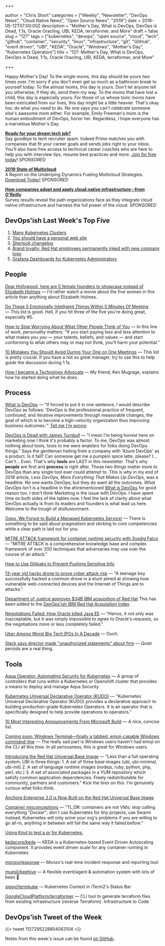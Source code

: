 +++

author = "Chris Short"
categories = ["Weekly", "Newsletter", "DevOps News", "Cloud Native News", "Open Source News", "2019"]
date = 2019-05-12T07:00:00Z
description = "Mother's Day, What is DevOps, DevOps is Dead, 1:1s, Oracle Oracling, UBI, KEDA, terraformer, and More"
draft = false
slug = "127"
tags = ["kubernetes", "devops", "open source", "cloud", "tech", "github", "container", "security", "linux", "infrastructure", "git", "GitHub", "event driven", "UBI", "KEDA", "Oracle", "Windows", "Mother's Day", "Kubernetes Operators"]
title = "127: Mother's Day, What is DevOps, DevOps is Dead, 1:1s, Oracle Oracling, UBI, KEDA, terraformer, and More"

+++

Happy Mother's Day! To the single moms, this day should be yours two times over. I'm sorry if you don't even get so much as a bathroom break to yourself today. To the almost moms, this day is yours. Don't let anyone tell you otherwise; if they do, send them my way. To the moms that have lost a child, this day is especially yours. For those of us whose toxic moms have been extricated from our lives, this day might be a little heavier. That's okay too; do what you need to do. No one says you can't celebrate someone else's awesome mom either. For example, Emily Freeman's mom is the human embodiment of DevOps, honor her. Regardless, I hope everyone has a marvelous Mother's Day.

[**Ready for your dream tech job?**](https://www.indeedprime.com/devopsish/?sid=us_other-EmailSponsor_JS_ACQ&kw=Devopsish_Email3)  
Say goodbye to tech recruiter spam. Indeed Prime matches you with companies that fit your career goals and sends jobs right to your inbox. You'll also have free access to technical career coaches who are here to help you with interview tips, resume best practices and more. [Join for free today](https://www.indeedprime.com/devopsish/?sid=us_other-EmailSponsor_JS_ACQ&kw=Devopsish_Email3)! *SPONSORED*

[**2019 State of Multicloud**](https://turbonomic.com/state-of-multicloud/?utm_campaign=7012o000001oRz6AAE)  
A Report on the Underlying Dynamics Fueling Multicloud Strategies. [Download Today!](https://turbonomic.com/state-of-multicloud/?utm_campaign=7012o000001oRz6AAE) *SPONSORED*

[**How companies adopt and apply cloud native infrastructure--from O'Reilly**](https://www.oreilly.com/pub/cpc/224549)  
Survey results reveal the path organizations face as they integrate cloud native infrastructure and harness the full power of the cloud. *SPONSORED*

## DevOps'ish Last Week's Top Five

1. [Many Kubernetes Clusters](https://srcco.de/posts/many-kubernetes-clusters.html)
1. [You should have a personal web site](https://writing.markchristian.org/2019/04/29/personal-web-sites/)
1. [Sherlock changelog](https://news.sherlock.stanford.edu/posts/when-setting-an-environment-variable-gives-you-a-40-x-speedup)
1. [Brand loyalty: Red Hat employees permanently inked with new company logo](https://www.wraltechwire.com/2019/05/02/brand-loyalty-red-hat-employees-permanently-inked-with-new-company-logo/)
1. [Grafana Dashboards for Kubernetes Administrators](https://povilasv.me/grafana-dashboards-for-kubernetes-administrators/)

## People

[Dear Hollywood, here are 5 female founders to showcase instead of Elizabeth Holmes](https://techcrunch.com/2019/05/03/dear-hollywood-here-are-five-female-founders-to-showcase-instead-of-elizabeth-holmes/) — I'd rather watch a movie about the five women in this article than anything about Elizabeth Holmes.

[Do These 5 Emotionally Intelligent Things Within 5 Minutes Of Meeting](https://www.fastcompany.com/40441365/do-these-5-emotionally-intelligent-things-within-5-minutes-of-meeting-someone) — This list is good. Hell, if you hit three of the five you're doing great, especially #5.

[How to Stop Worrying About What Other People Think of You](https://hbr.org/2019/05/how-to-stop-worrying-about-what-other-people-think-of-you) — In this line of work, personality matters. "If you start paying less and less attention to what makes you *you* — your talents, beliefs, and values — and start conforming to what others may or may not think, you'll harm your potential."

[10 Mistakes You Should Avoid During Your One on One Meetings](https://www.fellow.app/blog/2019/10-mistakes-you-should-avoid-during-one-on-one-meetings/) — This list is pretty crucial. If you have a not so great manager, try to use this to help guide the discussion during 1:1s.

[How I became a Technology Advocate](https://kenmugrage.com/2019/05/09/how-i-became-a-technology-advocate/) — My friend, Ken Mugrage, explains how he started doing what he does.

## Process

[What is DevOps](https://devopsish.com/what-is-devops/) — "If forced to put it in one sentence, I would describe DevOps as follows: 'DevOps is the professional practice of frequent, continued, and iterative improvements through measurable changes, the goal of which is to become a high-velocity organization thus improving business outcomes.'" [Tell me I'm wrong](https://twitter.com/ChrisShort).

[DevOps is Dead with James Turnbull](https://www.realworlddevops.com/episodes/devops-is-dead-with-james-turnbull) — "I mean I'm being honest here on marketing now I think it's probably a factor. To me, DevOps was almost nothing about tools, tools to me were enablers for folks doing DevOps things." Says the gentleman hailing from a company with 'Azure DevOps' as a product. Is it fall? Can someone get me a pumpkin spice latte, please? I... Can't... Even. That's why **tools** are LAST in this newsletter. That's why **people** are first and **process** is right after. Those two things matter more to DevOps than any single tool ever could attempt to. This is why in my end of 2018 article, *Less DevOps, More Everything That Makes Up DevOps*, was a headline. No one wants DevOps, but they do want all the outcomes. *What DevOps Isn't* is a headline in the aforementioned [What is DevOps](https://devopsish.com/what-is-devops/) for good reason too. I don't think Marketing is the issue with DevOps. I have spent time on both sides of the tables now. I feel the lack of clarity about what DevOps actually is from its leaders and founders is what lead us here. Welcome to the trough of disillusionment.

[Oops, We Forgot to Build a Managed Kubernetes Service!](https://www.packet.com/blog/oops-we-forgot-to-build-a-managed-kubernetes-service/) — There is something to be said about pragmatism and sticking to core competencies while a clear path is laid out for you.

[MITRE ATT&CK framework for container runtime security with Sysdig Falco](https://sysdig.com/blog/mitre-attck-framework-for-container-runtime-security-with-sysdig-falco/) — "MITRE ATT&CK is a comprehensive knowledge base and complex framework of over 200 techniques that adversaries may use over the course of an attack."

[How to Use Gitleaks to Prevent Pushing Sensitive Info](https://medium.com/@umutseven/how-to-use-gitleaks-to-prevent-pushing-sensitive-info-cdd0355d5f61)

[13-year old hacks drone to prove cyber attack risk](https://www.washingtonpost.com/video/business/technology/13-year-old-hacks-drone-to-prove-cyber-attack-risk/2019/05/03/181d7197-39ee-493d-8133-6b33e461caf3_video.html) — "A teenage boy successfully hacked a common drone in a stunt aimed at showing how vulnerable web-connected devices and the Internet of Things are to attacks."

[Department of Justice approves $34B IBM acquisition of Red Hat](https://www.wraltechwire.com/2019/05/06/department-of-justice-approves-34b-ibm-acquisition-of-red-hat/) This has been added to the [DevOps'ish IBM Red Hat Acquisition Index](https://devopsish.com/ibm-red-hat-acquisition-index/).

[Negotiations Failed: How Oracle killed Java EE](https://headcrashing.wordpress.com/2019/05/03/negotiations-failed-how-oracle-killed-java-ee/) — "Hence, it not only was inacceptable, but it was simply impossible to agree to Oracle's requests, so the negotiations more or less completely failed."

[Uber Among Worst Big Tech IPOs In A Decade](https://www.forbes.com/sites/rachelsandler/2019/05/10/uber-among-worst-big-tech-ipos-in-a-decade/#22761729480d) — Ouch.

[Slack says director made "unauthorized statements" about firm](https://www.businessinsider.com/slack-director-sec-quiet-period-2019-5) — Quiet periods are a real thing.

## Tools

[Aqua Operator: Automating Security for Kubernetes](https://blog.aquasec.com/aqua-security-kubernetes-operators) — A group of controllers that runs within a Kubernetes or Openshift cluster that provides a means to deploy and manage Aqua Security

[Kubernetes Universal Declarative Operator (KUDO)](https://kudo.dev/) — "Kubernetes Universal Declarative Operator (KUDO) provides a declarative approach to building production-grade Kubernetes Operators. It is an operator that is specifically designed to help provide operations to operators."

[10 Most Interesting Announcements From Microsoft Build](https://www.forbes.com/sites/janakirammsv/2019/05/07/10-most-interesting-announcements-from-microsoft-build/#23559f84531f) — A nice, concise list.

[Coming soon: Windows Terminal—finally a tabbed, emoji-capable Windows command-line](https://arstechnica.com/gadgets/2019/05/coming-soon-windows-terminal-finally-a-tabbed-emoji-capable-windows-command-line/) — The really sad part is Windows users haven't had emoji on the CLI all this time. In all seriousness, this is great for Windows users.

[Introducing the Red Hat Universal Base Image](https://www.redhat.com/en/blog/introducing-red-hat-universal-base-image) — "Less than a full operating system, UBI is three things: 1. A set of three base images (ubi, ubi-minimal, ubi-init) 2. A set of language runtime images (nodejs, ruby, python, php, perl, etc.) 3. A set of associated packages in a YUM repository which satisfy common application dependencies. Freely redistributable for community, partners and customers." Kick the tires on this. I'm genuinely curious what folks think.

[Anchore Enterprise 2.0 is Now Built on the Red Hat Universal Base Image](https://anchore.com/anchore-enterprise-2-0-is-now-built-on-the-red-hat-universal-base-image/)

[Container misconceptions](https://blog.bejarano.io/container-misconceptions.html) — "TL;DR: containers are not VMs; stop calling everything "Docker"; don't use Kubernetes for tiny projects, use Swarm instead; Kubernetes will only solve your org's problems if you are willing to go all-in, anything in between will fail the same way it failed before."

[Using Kind to test a pr for Kubernetes.](https://mauilion.dev/posts/kind-k8s-testing/)

[kedacore/keda](https://github.com/kedacore/keda) — KEDA is a Kubernetes-based Event Driven Autoscaling component. It provides event driven scale for any container running in Kubernetes

[monzo/response](https://github.com/monzo/response) — Monzo's real-time incident response and reporting tool

[muesli/beehive](https://github.com/muesli/beehive) — A flexible event/agent & automation system with lots of bees 🐝

[siggy/itermkube](https://github.com/siggy/itermkube) — Kubernetes Context in iTerm2's Status Bar

[GoogleCloudPlatform/terraformer](https://github.com/GoogleCloudPlatform/terraformer) — CLI tool to generate terraform files from existing infrastructure (reverse Terraform). Infrastructure to Code

## DevOps'ish Tweet of the Week

{{< tweet 1127295228854063104 >}}

Notes from this week's issue can be found [on GitHub](https://github.com/chris-short/devopsish.com).
